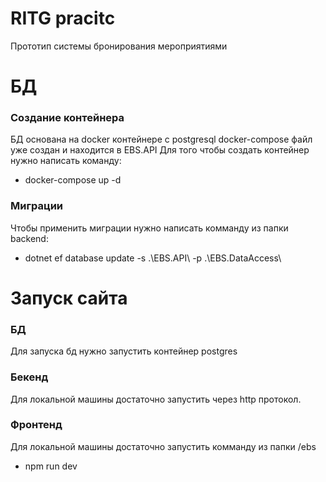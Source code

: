 # RITG pracitc
 Прототип системы бронирования мероприятиями
 
# БД
### Создание контейнера
 БД основана на docker контейнере с postgresql
 docker-compose файл уже создан и находится в EBS.API
 Для того чтобы создать контейнер нужно написать команду:
 * docker-compose up -d
### Миграции
 Чтобы применить миграции нужно написать комманду из папки backend:
 * dotnet ef database update -s .\EBS.API\ -p .\EBS.DataAccess\
# Запуск сайта
### БД
 Для запуска бд нужно запустить контейнер postgres
### Бекенд
 Для локальной машины достаточно запустить через http протокол.
### Фронтенд
 Для локальной машины достаточно запустить комманду из папки /ebs
 * npm run dev
